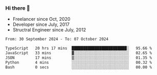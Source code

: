 ### Hi there 👋

- Freelancer since Oct, 2020
- Developer since July, 2017
- Structral Engineer since July, 2012

<!--START_SECTION:waka-->

```txt
From: 30 September 2024 - To: 07 October 2024

TypeScript   20 hrs 17 mins  ████████████████████████░   95.66 %
JavaScript   33 mins         ▓░░░░░░░░░░░░░░░░░░░░░░░░   02.65 %
JSON         17 mins         ▒░░░░░░░░░░░░░░░░░░░░░░░░   01.35 %
Python       4 mins          ░░░░░░░░░░░░░░░░░░░░░░░░░   00.32 %
Bash         0 secs          ░░░░░░░░░░░░░░░░░░░░░░░░░   00.00 %
```

<!--END_SECTION:waka-->
